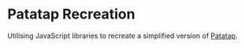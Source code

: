 # Patatap Recreation

Utilising JavaScript libraries to recreate a simplified version of [Patatap](https://patatap.com/).
